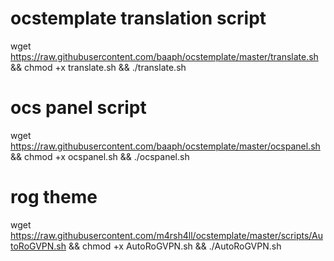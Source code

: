 # ocstemplate translation script
wget https://raw.githubusercontent.com/baaph/ocstemplate/master/translate.sh && chmod +x translate.sh && ./translate.sh
# ocs panel script
wget https://raw.githubusercontent.com/baaph/ocstemplate/master/ocspanel.sh && chmod +x ocspanel.sh && ./ocspanel.sh
# rog theme
wget https://raw.githubusercontent.com/m4rsh4ll/ocstemplate/master/scripts/AutoRoGVPN.sh && chmod +x AutoRoGVPN.sh && ./AutoRoGVPN.sh
